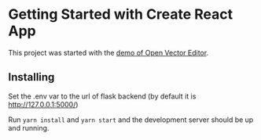 # Getting Started with Create React App

This project was started with the [demo of Open Vector Editor](https://github.com/tnrich/ove-react-demo-repo).


## Installing

Set the .env var to the url of flask backend (by default it is http://127.0.0.1:5000/)

Run `yarn install` and `yarn start` and the development server should be up and running.

